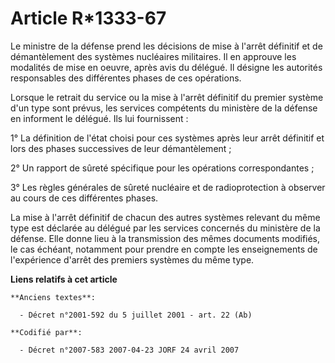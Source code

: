 # Article R*1333-67

Le ministre de la défense prend les décisions de mise à l'arrêt définitif et de démantèlement des systèmes nucléaires
militaires. Il en approuve les modalités de mise en oeuvre, après avis du délégué. Il désigne les autorités responsables des
différentes phases de ces opérations.

Lorsque le retrait du service ou la mise à l'arrêt définitif du premier système d'un type sont prévus, les services
compétents du ministère de la défense en informent le délégué. Ils lui fournissent :

1° La définition de l'état choisi pour ces systèmes après leur arrêt définitif et lors des phases successives de leur
démantèlement ;

2° Un rapport de sûreté spécifique pour les opérations correspondantes ;

3° Les règles générales de sûreté nucléaire et de radioprotection à observer au cours de ces différentes phases.

La mise à l'arrêt définitif de chacun des autres systèmes relevant du même type est déclarée au délégué par les services
concernés du ministère de la défense. Elle donne lieu à la transmission des mêmes documents modifiés, le cas échéant,
notamment pour prendre en compte les enseignements de l'expérience d'arrêt des premiers systèmes du même type.

**Liens relatifs à cet article**

	**Anciens textes**:

	  - Décret n°2001-592 du 5 juillet 2001 - art. 22 (Ab)

	**Codifié par**:

	  - Décret n°2007-583 2007-04-23 JORF 24 avril 2007
